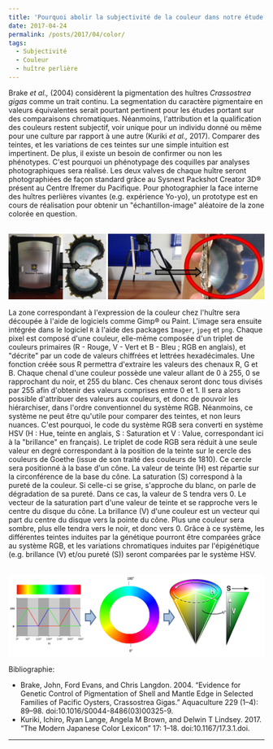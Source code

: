 ```yaml
---
title: 'Pourquoi abolir la subjectivité de la couleur dans notre étude ?'
date: 2017-04-24
permalink: /posts/2017/04/color/
tags:
  - Subjectivité
  - Couleur
  - huître perlière
---
```


Brake *et al.,* (2004) considèrent la pigmentation des huîtres *Crassostrea gigas* comme un trait continu. 
La segmentation du caractère pigmentaire en valeurs équivalentes serait pourtant pertinent pour les études portant sur des comparaisons chromatiques. 
Néanmoins, l'attribution et la qualification des couleurs restent subjectif, voir unique pour un individu donné ou même pour une culture par rapport à une autre (Kuriki *et al.,* 2017). 
Comparer des teintes, et les variations de ces teintes sur une simple intuition est impertinent. De plus, il existe un besoin de confirmer ou non les phénotypes. 
C'est pourquoi un phénotypage des coquilles par analyses photographiques sera réalisé. 
Les deux valves de chaque huître seront photographiées de façon standard grâce au Sysnext Packshot Creator 3D® présent au Centre Ifremer du Pacifique. 
Pour photographier la face interne des huîtres perlières vivantes (e.g. expérience Yo-yo), un prototype est en cours de réalisation pour obtenir un "échantillon-image" aléatoire de la zone colorée en question.

<br/><img src='/images/machine.png'>

La zone correspondant à l'expression de la couleur chez l'huître sera découpée à l'aide de logiciels comme Gimp® ou Paint. L'image sera ensuite intégrée dans le logiciel `R` à l'aide des packages `Imager`, `jpeg` et `png`. Chaque pixel est composé d'une couleur, elle-même composée d'un triplet de couleurs primaires (R - Rouge, V - Vert et B - Bleu ; RGB en anglais), et "décrite" par un code de valeurs chiffrées et lettrées hexadécimales. Une fonction créée sous R permettra d'extraire les valeurs des chenaux R, G et B. Chaque chenal d'une couleur possède une valeur allant de 0 à 255, 0 se rapprochant du noir, et 255 du blanc. 
Ces chenaux seront donc tous divisés par 255 afin d'obtenir des valeurs comprises entre 0 et 1. 
Il sera alors possible d'attribuer des valeurs aux couleurs, et donc de pouvoir les hiérarchiser, dans l'ordre conventionnel du système RGB. 
Néanmoins, ce système ne peut être qu'utile pour comparer des teintes, et non leurs nuances. 
C'est pourquoi, le code du système RGB sera converti en système HSV 
(H : Hue, teinte en anglais, S : Saturation et V : Value, correspondant ici à la "brillance" en français). 
Le triplet de code RGB sera réduit à une seule valeur en degré correspondant à la position de la teinte sur le cercle des couleurs de Goethe (issue de son traité des couleurs de 1810). 
Ce cercle sera positionné à la base d'un cône. La valeur de teinte (H) est répartie sur la circonférence de la base du cône. La saturation (S) correspond à la pureté de la couleur. 
Si celle-ci se grise, s'approche du blanc, on parle de dégradation de sa pureté. Dans ce cas, la valeur de S tendra vers 0. 
Le vecteur de la saturation part d'une valeur de teinte et se rapproche vers le centre du disque du cône. 
La brillance (V) d'une couleur est un vecteur qui part du centre du disque vers la pointe du cône. 
Plus une couleur sera sombre, plus elle tendra vers le noir, et donc vers 0. 
Grâce à ce système, les différentes teintes induites par la génétique pourront être comparées grâce au système RGB, et les variations chromatiques induites par l'épigénétique (e.g. brillance (V) et/ou pureté (S)) seront comparées par le système HSV.

<br/><img src='/images/syst.png'>

Bibliographie:      
 - Brake, John, Ford Evans, and Chris Langdon. 2004. “Evidence for Genetic Control of Pigmentation of Shell and Mantle Edge in Selected Families of Pacific Oysters, Crassostrea Gigas.” Aquaculture 229 (1–4): 89–98. doi:10.1016/S0044-8486(03)00325-9.           
 - Kuriki, Ichiro, Ryan Lange, Angela M Brown, and Delwin T Lindsey. 2017. “The Modern Japanese Color Lexicon” 17: 1–18. doi:10.1167/17.3.1.doi.          



------